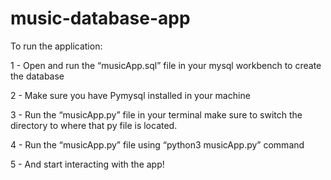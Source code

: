 # music-database-app

To run the application:

1 - Open and run the “musicApp.sql” file in your mysql workbench to create the database

2 - Make sure you have Pymysql installed in your machine

3 - Run the “musicApp.py” file in your terminal make sure to switch the directory to where that py file is located. 

4 - Run the “musicApp.py” file using “python3 musicApp.py” command

5 - And start interacting with the app!
